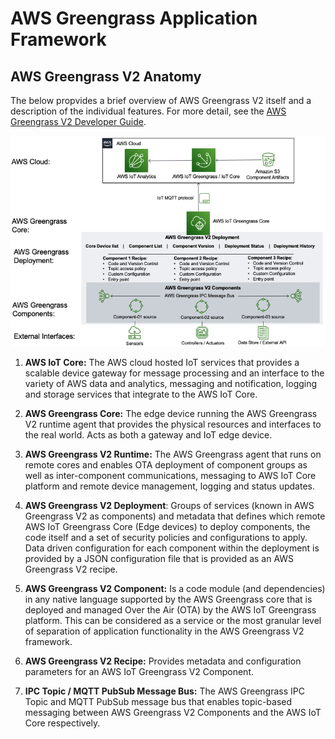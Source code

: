 # AWS Greengrass Application Framework
## AWS Greengrass V2 Anatomy
The below propvides a brief overview of AWS Greengrass V2 itself and a description of the individual features. For more detail, see the [AWS Greengrass V2 Developer Guide](https://docs.aws.amazon.com/greengrass/v2/developerguide/what-is-iot-greengrass.html).

![gg-overview](/images/gg-overview.png)

1.	**AWS IoT Core:** The AWS cloud hosted IoT services that provides a scalable device gateway for message processing and an interface to the variety of AWS data and analytics, messaging and notification, logging and storage services that integrate to the AWS IoT Core.

3.	**AWS Greengrass Core:** The edge device running the AWS Greengrass V2 runtime agent that provides the physical resources and interfaces to the real world. Acts as both a gateway and IoT edge device.

5.	**AWS Greengrass V2 Runtime:** The AWS Greengrass agent that runs on remote cores and enables OTA deployment of component groups as well as inter-component communications, messaging to AWS IoT Core platform and remote device management, logging and status updates.

7.	**AWS Greengrass V2 Deployment**: Groups of services (known in AWS Greengrass V2 as components) and metadata that defines which remote AWS IoT Greengrass Core (Edge devices) to deploy components, the code itself and a set of security policies and configurations to apply. Data driven configuration for each component within the deployment is provided by a JSON configuration file that is provided as an AWS Greengrass V2 recipe.

9.	**AWS Greengrass V2 Component:** Is a code module (and dependencies) in any native language supported by the AWS Greengrass core that is deployed and managed Over the Air (OTA) by the AWS IoT Greengrass platform. This can be considered as a service or the most granular level of separation of application functionality in the AWS Greengrass V2 framework.

11.	**AWS Greengrass V2 Recipe:** Provides metadata and configuration parameters for an AWS IoT Greengrass V2 Component.

13.	**IPC Topic / MQTT PubSub Message Bus:** The AWS Greengrass IPC Topic and MQTT PubSub message bus that enables topic-based messaging between AWS Greengrass V2 Components and the AWS IoT Core respectively.

